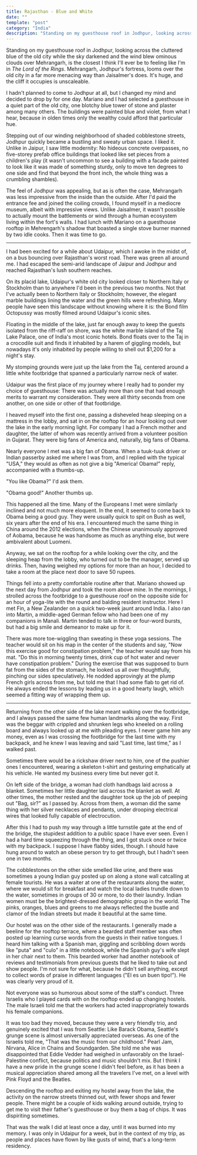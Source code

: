 ```yaml
---
title: Rajasthan - Blue and White
date: ""
template: "post"
category: "India"
description: "Standing on my guesthouse roof in Jodhpur, looking across the cluttered blue of the old city while the sky darkened and the wind blew ominous clouds over Mehrangarh, is the closest I think I'll ever be to feeling like I'm in The Lord of the Rings. ..."
---
```


Standing on my guesthouse roof in Jodhpur, looking across the cluttered blue of the old city while the sky darkened and the wind blew ominous clouds over Mehrangarh, is the closest I think I'll ever be to feeling like I'm in *The Lord of the Rings*. Mehrangarh, Jodhpur's fortress, looms over the old city in a far more menacing way than Jaisalmer's does. It's huge, and the cliff it occupies is unscaleable.
 
I hadn't planned to come to Jodhpur at all, but I changed my mind and decided to drop by for one day. Mariano and I had selected a guesthouse in a quiet part of the old city, one blotchy blue tower of stone and plaster among many others. The buildings were painted blue and violet, from what I hear, because in olden times only the wealthy could afford that particular hue.
 
Stepping out of our winding neighborhood of shaded cobblestone streets, Jodhpur quickly became a bustling and sweaty urban space. I liked it. Unlike in Jaipur, I saw little modernity: No hideous concrete overpasses, no five-storey prefab office buildings that looked like set pieces from a children's play (it wasn't uncommon to see a building with a facade painted to look like it was made of something sturdy, only to move ten degrees to one side and find that beyond the front inch, the whole thing was a crumbling shambles).
 
The feel of Jodhpur was appealing, but as is often the case, Mehrangarh was less impressive from the inside than the outside. After I'd paid the entrance fee and joined the coiling crowds, I found myself in a mediocre museum, albeit with impressive views. Unlike Jaisalmer, it wasn't possible to actually mount the battlements or wind through a human ecosystem living within the fort's walls. I had lunch with Mariano on a guesthouse rooftop in Mehrengarh's shadow that boasted a single stove burner manned by two idle cooks.  Then it was time to go.
 
 * * *
 
I had been excited for a while about Udaipur, which I awoke in the midst of, on a bus bouncing over Rajasthan's worst road. There was green all around me. I had escaped the semi-arid landscape of Jaipur and Jodhpur and reached Rajasthan's lush southern reaches.
 
On its placid lake, Udaipur's white old city looked closer to Northern Italy or Stockholm than to anywhere I'd been in the previous two months. Not that I've actually been to Northern Italy or Stockholm; however, the elegant marble buildings lining the water and the green hills were refreshing. Many people have seen this landscape without knowing where it is: the Bond film Octopussy was mostly filmed around Udaipur's iconic sites.
 
Floating in the middle of the lake, just far enough away to keep the guests isolated from the riff-raff on shore, was the white marble island of the Taj Lake Palace, one of India's most iconic hotels. Bond floats over to the Taj in a crocodile suit and finds it inhabited by a harem of giggling models, but nowadays it's only inhabited by people willing to shell out $1,200 for a night's stay.
 
My stomping grounds were just up the lake from the Taj, centered around a little white footbridge that spanned a particularly narrow neck of water.
 
Udaipur was the first place of my journey where I really had to ponder my choice of guesthouse: There was actually more than one that had enough merits to warrant my consideration. They were all thirty seconds from one another, on one side or other of that footbridge.
 
I heaved myself into the first one, passing a disheveled heap sleeping on a mattress in the lobby, and sat in on the rooftop for an hour looking out over the lake in the early morning light. For company I had a French mother and daughter, the latter of whom was recently arrived from a volunteer position in Gujarat. They were big fans of America and, naturally, big fans of Obama.
 
Nearly everyone I met was a big fan of Obama. When a tuuk-tuuk driver or Indian passerby asked me where I was from, and I replied with the typical "USA," they would as often as not give a big "America! Obama!" reply, accompanied with a thumbs-up.
 
"You like Obama?" I'd ask them.
 
"Obama good!" Another thumbs up.
 
This happened all the time. Many of the Europeans I met were similarly inclined and not much more eloquent. In the end, it seemed to come back to Obama being a good guy. They were usually quick to spit on Bush as well, six years after the end of his era. I encountered much the same thing in China around the 2012 elections, when the Chinese unanimously approved of Aobama, because he was handsome as much as anything else, but were ambivalent about Luomeni.
 
Anyway, we sat on the rooftop for a while looking over the city, and the sleeping heap from the lobby, who turned out to be the manager, served up drinks. Then, having weighed my options for more than an hour, I decided to take a room at the place next door to save 50 rupees.
 
Things fell into a pretty comfortable routine after that. Mariano showed up the next day from Jodhpur and took the room above mine.  In the mornings, I strolled across the footbridge to a
guesthouse roof on the opposite side for an hour of yoga-lite with the round and balding resident instructor. Here I met Fin, a New Zealander on a quick two-week jaunt around India. I also ran into Martin, a middle-aged German fellow who had been one of my companions in Manali.  Martin tended to talk in three or four-word bursts, but had a big smile and demeanor to make up for it.
 
There was more toe-wiggling than sweating in these yoga sessions. The teacher would sit on his map in the center of the students and say, "Now this exercise good for constipation problem," the teacher would say from his mat. "Do this in morning twenty times, drink cup of hot water and never have constipation problem." During the exercise that was supposed to burn fat from the sides of the stomach, he looked us all over thoughtfully, pinching our sides speculatively. He nodded approvingly at the plump French girls across from me, but told me that I had some flab to get rid of.  He always ended the lessons by leading us in a good hearty laugh, which seemed a fitting way of wrapping them up.
 
 * * *
 
Returning from the other side of the lake meant walking over the footbridge, and I always passed the same few human landmarks along the way. First was the beggar with crippled and shrunken legs who kneeled on a rolling board and always looked up at me with pleading eyes. I never game him any money, even as I was crossing the footbridge for the last time with my backpack, and he knew I was leaving and said "Last time, last time," as I walked past.
 
Sometimes there would be a rickshaw driver next to him, one of the pushier ones I encountered, wearing a skeleton t-shirt and gesturing emphatically at his vehicle. He wanted my business every time but never got it.
 
On left side of the bridge, a woman had cloth handbags laid across a blanket. Sometimes her little daughter laid across the blanket as well. At other times, the mother rested and the daughter took up the job of peeping out "Bag, sir?" as I passed by. Across from them, a woman did the same thing with her silver necklaces and pendants, under drooping electrical wires that looked fully capable of electrocution.
 
After this I had to push my way through a little turnstile gate at the end of the bridge, the stupidest addition to a public space I have ever seen. Even I had a hard time squeezing through the thing, and I got stuck once or twice with my backpack. I suppose I have flabby sides, though. I should have hung around to watch an obese person try to get through, but I hadn't seen one in two months.
 
The cobblestones on the other side smelled like urine, and there was sometimes a young Indian guy posted up on along a stone wall catcalling at female tourists. He was a waiter at one of the restaurants along the water, where we would sit for breakfast and watch the local ladies trundle down to the water, sometimes in groups of 30 or more, to do their laundry. Indian women must be the brightest-dressed demographic group in the world. The pinks, oranges, blues and greens to me always reflected the bustle and clamor of the Indian streets but made it beautiful at the same time.
 
Our hostel was on the other side of the restaurants. I generally made a beeline for the rooftop terrace, where a bearded staff member was often posted up learning curse words from the guests in their native tongues. I heard him talking with a Spanish man, giggling and scribbling down words like "puta" and "culo" in a little notebook, while the Spanish guy's wife slept in her chair next to them.  This bearded worker had another notebook of reviews and testimonials from previous guests that he liked to take out and show people. I'm not sure for what, because he didn't sell anything, except to collect words of praise in different languages ("El es un buen tipo!"). He was clearly very proud of it.
 
Not everyone was so humorous about some of the staff's conduct. Three Israelis who I played cards with on the rooftop ended up changing hostels. The male Israeli told me that the workers had acted inappropriately towards his female companions.
 
It was too bad they moved, because they were a very friendly trio, and genuinely excited that I was from Seattle: Like Barack Obama, Seattle's grunge scene is almost universally appreciated overseas. As one of the Israelis told me, "That was the music from our childhood." Pearl Jam, Nirvana, Alice in Chains and Soundgarden.  She told me she was disappointed that Eddie Vedder had weighed in unfavorably on the Israel-Palestine conflict, because politics and music shouldn't mix.  But I think I have a new pride in the grunge scene I didn't feel before, as it has been a musical appreciation shared among all the travelers I've met, on a level with Pink Floyd and the Beatles.
 
Descending the rooftop and exiting my hostel away from the lake, the activity on the narrow streets thinned out, with fewer shops and fewer people. There might be a couple of kids walking around outside, trying to get me to visit their father's guesthouse or buy them a bag of chips. It was dispiriting sometimes.
 
That was the walk I did at least once a day, until it was burned into my memory. I was only in Udaipur for a week, but in the context of my trip, as people and places have flown by like gusts of wind, that's a long-term residency.

